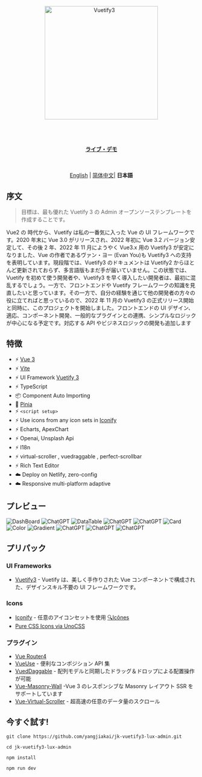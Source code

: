 <br><br>

<p align='center' >
  <img  src='/src/assets/logo3.svg' alt='Vuetify3' width='300'/>
</p>
<br><br>

<h4 align='center'>
<a href="https://shirabako.com/">ライブ・デモ</a>
</h4>

<br>

<p align='center'>
<a href="https://github.com/yangjiakai/jk-vuetify3-lux-admin/blob/main/README.md">English</a> | <a href="https://github.com/yangjiakai/jk-vuetify3-lux-admin/blob/main/README.zh-CN.md">简体中文</a>| <b >日本語</b>
</p>

## 序文

> 目標は、最も優れた Vuetify 3 の Admin オープンソーステンプレートを作成することです。

Vue2 の 時代から、Vuetify は私の一番気に入った Vue の UI フレームワークです。2020 年末に Vue 3.0 がリリースされ、2022 年初に Vue 3.2 バージョン安定して、その後 2 年、2022 年 11 月にようやく Vue3.x 用の Vuetify3 が安定になりました、Vue の作者であるヴァン・ヨー (Evan You)も Vuetify3 への支持を表明しています。現段階では、Vuetify3 のドキュメントは Vuetify2 からほとんど更新されておらず、多言語版もまだ手が届いていません。この状態では、Vuetify を初めて使う開発者や、Vuetify3 を早く導入したい開発者は、最初に混乱するでしょう。一方で、フロントエンドや Vuetify フレームワークの知識を見直したいと思っています。その一方で、自分の経験を通じて他の開発者の方々の役に立てればと思っているので、2022 年 11 月の Vuetify3 の正式リリース開始と同時に、このプロジェクトを開始しました。フロントエンドの UI デザイン、適応、コンポーネント開発、一般的なプラグインとの連携、シンプルなロジックが中心になる予定です。対応する API やビジネスロジックの開発も追加します

## 特徴

- ⚡️ [Vue 3](https://github.com/vuejs/core)
- ⚡️ [Vite](https://github.com/vitejs/vite)
- ⚡️ UI Framework [Vuetify 3](https://next.vuetifyjs.com/en/)
- ⚡️ TypeScript
- 📦 Component Auto Importing
- 🍍 [Pinia](https://pinia.vuejs.org/)
- ⚡️ `<script setup>`
- ⚡️ Use icons from any icon sets in [Iconify](https://icon-sets.iconify.design/)
- ⚡️ Echarts, ApexChart
- ⚡️ Openai, Unsplash Api
- ⚡️ I18n
- ⚡️ virtual-scroller , vuedraggable , perfect-scrollbar
- ⚡️ Rich Text Editor
- ☁️ Deploy on Netlify, zero-config
- ☁️ Responsive multi-platform adaptive

## プレビュー

<img  src='/src/assets/previews/DashBoard.png'  alt='DashBoard' />
<img  src='/src/assets/previews/TaskBoard.png'  alt='ChatGPT' />
<img  src='/src/assets/previews/DataTable.png'  alt='DataTable' />
<img  src='/src/assets/previews/Todo.png'  alt='ChatGPT' />
<img  src='/src/assets/previews/ChatGPT.png'  alt='ChatGPT' />
<img  src='/src/assets/previews/Card.png'  alt='Card' />
<img  src='/src/assets/previews/Color.png'  alt='Color' />
<img  src='/src/assets/previews/Gradient.png'  alt='Gradient' />
<img  src='/src/assets/previews/Login.png'  alt='ChatGPT' />
<img  src='/src/assets/previews/Unsplash.png'  alt='ChatGPT' />
<img  src='/src/assets/previews/Unsplash2.png'  alt='ChatGPT' />

<br>

## プリパック

### UI Frameworks

- [Vuetify3](https://next.vuetifyjs.com/en/) - Vuetify は、美しく手作りされた Vue コンポーネントで構成された、デザインスキル不要の UI フレームワークです。

### Icons

- [Iconify](https://iconify.design) - 任意のアイコンセットを使用 [🔍Icônes](https://icones.netlify.app/)
- [Pure CSS Icons via UnoCSS](https://github.com/antfu/unocss/tree/main/packages/preset-icons)

### プラグイン

- [Vue Router4](https://router.vuejs.org/)
- [VueUse](https://github.com/antfu/vueuse) - 便利なコンポジション API 集
- [VuedDaggable](https://github.com/SortableJS/Vue.Draggable) - 配列モデルと同期したドラッグ＆ドロップによる配置操作が可能
- [Vue-Masonry-Wall](https://github.com/DerYeger/yeger/tree/main/packages/vue-masonry-wall) -Vue 3 のレスポンシブな Masonry レイアウト SSR をサポートしています
- [Vue-Virtual-Scroller](https://github.com/Akryum/vue-virtual-scroller) - 超高速の任意のデータ量のスクロール

## 今すぐ試す!

```
git clone https://github.com/yangjiakai/jk-vuetify3-lux-admin.git

cd jk-vuetify3-lux-admin

npm install

npm run dev
```

